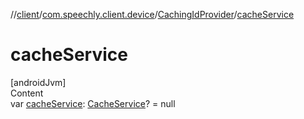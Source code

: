 //[client](../../index.md)/[com.speechly.client.device](../index.md)/[CachingIdProvider](index.md)/[cacheService](cache-service.md)



# cacheService  
[androidJvm]  
Content  
var [cacheService](cache-service.md): [CacheService](../../com.speechly.client.cache/-cache-service/index.md)? = null  



